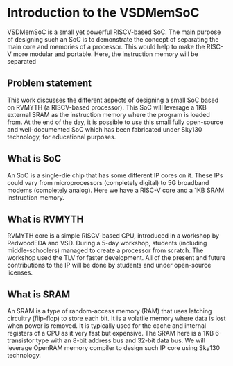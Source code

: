 # Introduction to the VSDMemSoC

VSDMemSoC is a small yet powerful RISCV-based SoC. The main purpose of designing such an SoC is to demonstrate the concept of separating the main core and memories of a processor. This would help to make the RISC-V more modular and portable. Here, the instruction memory will be separated

## Problem statement

This work discusses the different aspects of designing a small SoC based on RVMYTH (a RISCV-based processor). This SoC will leverage a 1KB external SRAM as the instruction memory where the program is loaded from. At the end of the day, it is possible to use this small fully open-source and well-documented SoC which has been fabricated under Sky130 technology, for educational purposes.

## What is SoC

An SoC is a single-die chip that has some different IP cores on it. These IPs could vary from microprocessors (completely digital) to 5G broadband modems (completely analog). Here we have a RISC-V core and a 1KB SRAM instruction memory.

## What is RVMYTH

RVMYTH core is a simple RISCV-based CPU, introduced in a workshop by RedwoodEDA and VSD. During a 5-day workshop, students (including middle-schoolers) managed to create a processor from scratch. The workshop used the TLV for faster development. All of the present and future contributions to the IP will be done by students and under open-source licenses.

## What is SRAM

An SRAM is a type of random-access memory (RAM) that uses latching circuitry (flip-flop) to store each bit. It is a volatile memory where data is lost when power is removed. It is typically used for the cache and internal registers of a CPU as it very fast but expensive. The SRAM here is a 1KB 6-transistor type with an 8-bit address bus and 32-bit data bus. We will leverage OpenRAM memory compiler to design such IP core using Sky130 technology.